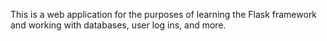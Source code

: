 This is a web application for the purposes of learning the Flask framework and
working with databases, user log ins, and more.
